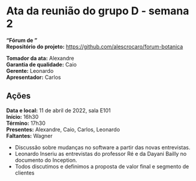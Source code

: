 # Ata da reunião do grupo D - semana 2
**“Fórum de ”**\
**Repositório do projeto:** https://github.com/alescrocaro/forum-botanica

**Tomador da ata:** Alexandre \
**Garantia de qualidade:** Caio \
**Gerente:** Leonardo \
**Apresentador:** Carlos

## Ações
**Data e local:** 11 de abril de 2022, sala E101\
**Início:** 16h30 \
**Término:** 17h30 \
**Presentes:** Alexandre, Caio, Carlos, Leonardo\
**Faltantes:** Wagner

- Discussão sobre mudanças no software a partir das novas entrevistas.
- Leonardo Inseriu as entrevistas do professor Ré e da Dayani Bailly no documento do Inception.
- Todos discutimos e definimos a proposta de valor final e segmento de clientes
